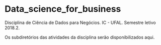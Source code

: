 # Data_science_for_business
Disciplina de Ciência de Dados para Negócios. IC - UFAL. Semestre letivo 2018.2.


Os subdiretórios das atividades da disciplina serão disponibilizados aqui. 

